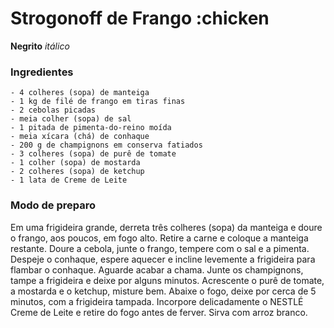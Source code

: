 # Strogonoff de Frango :chicken

**Negrito**
_itálico_

### Ingredientes


    - 4 colheres (sopa) de manteiga
    - 1 kg de filé de frango em tiras finas
    - 2 cebolas picadas
    - meia colher (sopa) de sal
    - 1 pitada de pimenta-do-reino moída
    - meia xícara (chá) de conhaque
    - 200 g de champignons em conserva fatiados
    - 3 colheres (sopa) de purê de tomate
    - 1 colher (sopa) de mostarda
    - 2 colheres (sopa) de ketchup
    - 1 lata de Creme de Leite

###  Modo de preparo


Em uma frigideira grande, derreta três colheres (sopa) da manteiga e doure o frango, aos poucos, em fogo alto.
Retire a carne e coloque a manteiga restante.
Doure a cebola, junte o frango, tempere com o sal e a pimenta. Despeje o conhaque, espere aquecer e incline levemente a frigideira para flambar o conhaque. Aguarde acabar a chama.
Junte os champignons, tampe a frigideira e deixe por alguns minutos.
Acrescente o purê de tomate, a mostarda e o ketchup, misture bem. Abaixe o fogo, deixe por cerca de 5 minutos, com a frigideira tampada.
Incorpore delicadamente o NESTLÉ Creme de Leite e retire do fogo antes de ferver.
Sirva com arroz branco.

